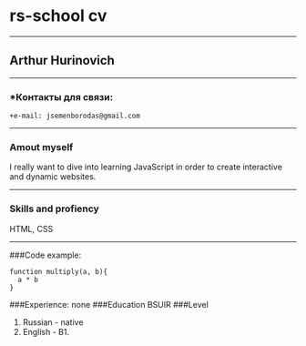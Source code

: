 # rs-school cv
***
## Arthur Hurinovich
***
### *Контакты для связи:
    +e-mail: jsemenborodas@gmail.com
***
### Amout myself
I really want to dive into learning JavaScript in order to create interactive and dynamic websites.
***
### Skills and profiency
HTML, CSS
***
###Code example:
```
function multiply(a, b){
  a * b
}

```
###Experience:
none
###Education
BSUIR
###Level
1. Russian - native
2. English - B1.
